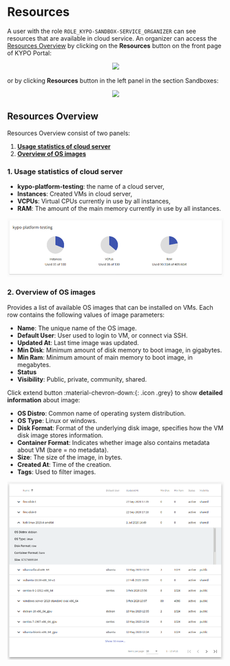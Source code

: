 # Resources
A user with the role `ROLE_KYPO-SANDBOX-SERVICE_ORGANIZER` can see resources that are available in cloud service. An organizer can access the [Resources Overview](#pool-overview) by clicking on the **Resources** button on the front page of KYPO Portal:
<p align="center">
  <img src="../../../img/kypo-portal/sandboxes/resources/sandboxes-agenda-resources.png">
</p>

or by clicking **Resources** button in the left panel in the section Sandboxes: 

<p align="center">
  <img src="../../../img/kypo-portal/sandboxes/resources/resources-sidebar.png">
</p>

## Resources Overview

Resources Overview consist of two panels:

1. [**Usage statistics of cloud server**](#1-usage-statistics-of-cloud-server)
2. [**Overview of OS images**](#2-overview-of-os-images)

### 1. Usage statistics of cloud server
* **kypo-platform-testing**: the name of a cloud server,
* **Instances**: Created VMs in cloud server,
* **VCPUs**: Virtual CPUs currently in use by all instances,
* **RAM**: The amount of the main memory currently in use by all instances.

![usage-statistics](../../img/kypo-portal/sandboxes/resources/usage-stats.png)

### 2. Overview of OS images
Provides a list of available OS images that can be installed on VMs. Each row contains the following values of image parameters:

* **Name**: The unique name of the OS image.
* **Default User**: User used to login to VM, or connect via SSH.
* **Updated At**: Last time image was updated.
* **Min Disk**: Minimum amount of disk memory to boot image, in gigabytes.
* **Min Ram**: Minimum amount of main memory to boot image, in megabytes.
* **Status**
* **Visibility**: Public, private, community, shared.

Click extend button :material-chevron-down:{: .icon .grey} to show **detailed information** about image: 

* **OS Distro**: Common name of operating system distribution.
* **OS Type**: Linux or windows.
* **Disk Format**: Format of the underlying disk image, specifies how the VM disk image stores information.
* **Container Format**: Indicates whether image also contains metadata about VM (bare = no metadata).
* **Size**: The size of the image, in bytes.
* **Created At**: Time of the creation.
* **Tags**: Used to filter images.

![overview-images](../../img/kypo-portal/sandboxes/resources/overview-images.png)
